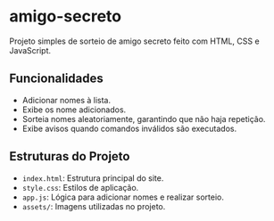 # amigo-secreto
Projeto simples de sorteio de amigo secreto feito com HTML, CSS e JavaScript.

## Funcionalidades
- Adicionar nomes à lista.
- Exibe os nome adicionados.
- Sorteia nomes aleatoriamente, garantindo que não haja repetição.
- Exibe avisos quando comandos inválidos são executados.

## Estruturas do Projeto
- `index.html`: Estrutura principal do site.
- `style.css`: Estilos de aplicação.
- `app.js`: Lógica para adicionar nomes e realizar sorteio.
- `assets/`: Imagens utilizadas no projeto.
